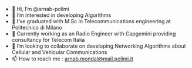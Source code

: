 - 👋 Hi, I’m @arnab-polimi
- 👀 I’m interested in developing Algorithms
- 🌱 I’ve graduated with M.Sc in Telecommunications engineering at Politecnico di Milano
- 🌱 Currently working as an Radio Engineer with Capgemini providing consultancy for Telecom Italia
- 💞️ I’m looking to collaborate on developing Networking Algorithms about Cellular and Vehicular Communications
- 📫 How to reach me : arnab.mondal@mail.polimi.it

<!---
arnab-polimi/arnab-polimi is a ✨ special ✨ repository because its `README.md` (this file) appears on your GitHub profile.
You can click the Preview link to take a look at your changes.
--->
